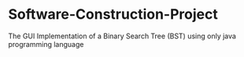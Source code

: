 # Software-Construction-Project
The GUI Implementation of a Binary Search Tree (BST) using only java programming language
